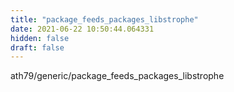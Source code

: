 ```yaml
---
title: "package_feeds_packages_libstrophe"
date: 2021-06-22 10:50:44.064331
hidden: false
draft: false
---
```


ath79/generic/package_feeds_packages_libstrophe

